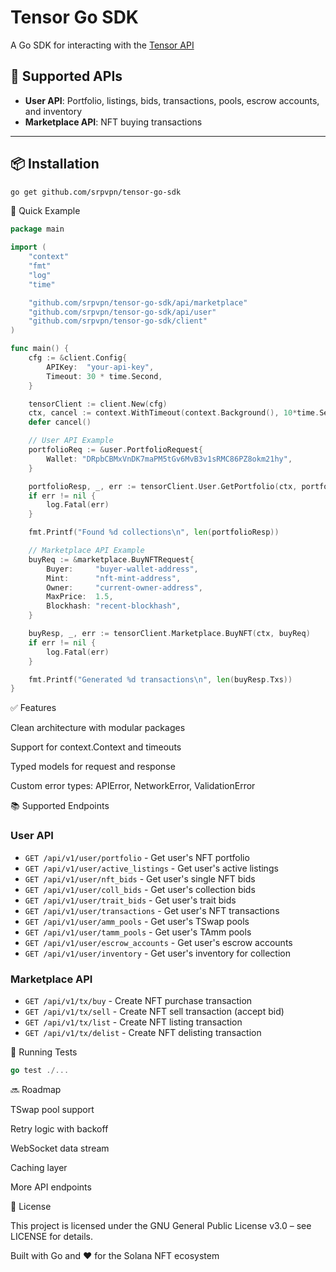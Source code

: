 # Tensor Go SDK

A Go SDK for interacting with the [Tensor API](https://docs.tensor.trade/)
## 🎯 Supported APIs

- **User API**: Portfolio, listings, bids, transactions, pools, escrow accounts, and inventory
- **Marketplace API**: NFT buying transactions

---

## 📦 Installation

```bash
go get github.com/srpvpn/tensor-go-sdk
```
🚀 Quick Example

```go
package main

import (
    "context"
    "fmt"
    "log"
    "time"

    "github.com/srpvpn/tensor-go-sdk/api/marketplace"
    "github.com/srpvpn/tensor-go-sdk/api/user"
    "github.com/srpvpn/tensor-go-sdk/client"
)

func main() {
    cfg := &client.Config{
        APIKey:  "your-api-key",
        Timeout: 30 * time.Second,
    }

    tensorClient := client.New(cfg)
    ctx, cancel := context.WithTimeout(context.Background(), 10*time.Second)
    defer cancel()

    // User API Example
    portfolioReq := &user.PortfolioRequest{
        Wallet: "DRpbCBMxVnDK7maPM5tGv6MvB3v1sRMC86PZ8okm21hy",
    }

    portfolioResp, _, err := tensorClient.User.GetPortfolio(ctx, portfolioReq)
    if err != nil {
        log.Fatal(err)
    }

    fmt.Printf("Found %d collections\n", len(portfolioResp))

    // Marketplace API Example
    buyReq := &marketplace.BuyNFTRequest{
        Buyer:     "buyer-wallet-address",
        Mint:      "nft-mint-address", 
        Owner:     "current-owner-address",
        MaxPrice:  1.5,
        Blockhash: "recent-blockhash",
    }

    buyResp, _, err := tensorClient.Marketplace.BuyNFT(ctx, buyReq)
    if err != nil {
        log.Fatal(err)
    }

    fmt.Printf("Generated %d transactions\n", len(buyResp.Txs))
}
```

✅ Features

Clean architecture with modular packages

Support for context.Context and timeouts

Typed models for request and response

Custom error types: APIError, NetworkError, ValidationError

📚 Supported Endpoints

### User API
- `GET /api/v1/user/portfolio` - Get user's NFT portfolio
- `GET /api/v1/user/active_listings` - Get user's active listings
- `GET /api/v1/user/nft_bids` - Get user's single NFT bids
- `GET /api/v1/user/coll_bids` - Get user's collection bids
- `GET /api/v1/user/trait_bids` - Get user's trait bids
- `GET /api/v1/user/transactions` - Get user's NFT transactions
- `GET /api/v1/user/amm_pools` - Get user's TSwap pools
- `GET /api/v1/user/tamm_pools` - Get user's TAmm pools
- `GET /api/v1/user/escrow_accounts` - Get user's escrow accounts
- `GET /api/v1/user/inventory` - Get user's inventory for collection

### Marketplace API
- `GET /api/v1/tx/buy` - Create NFT purchase transaction
- `GET /api/v1/tx/sell` - Create NFT sell transaction (accept bid)
- `GET /api/v1/tx/list` - Create NFT listing transaction
- `GET /api/v1/tx/delist` - Create NFT delisting transaction

🧪 Running Tests
```go
go test ./...
```
🔜 Roadmap

TSwap pool support

Retry logic with backoff

WebSocket data stream

Caching layer

More API endpoints

📝 License

This project is licensed under the GNU General Public License v3.0 – see LICENSE for details.

Built with Go and ❤️ for the Solana NFT ecosystem
